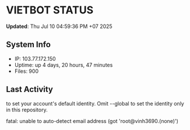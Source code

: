 # VIETBOT STATUS
**Updated**: Thu Jul 10 04:59:36 PM +07 2025

## System Info
- IP: 103.77.172.150
- Uptime: up 4 days, 20 hours, 47 minutes
- Files: 900

## Last Activity

to set your account's default identity.
Omit --global to set the identity only in this repository.

fatal: unable to auto-detect email address (got 'root@vinh3690.(none)')

